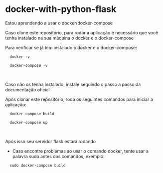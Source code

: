 # docker-with-python-flask

Estou aprendendo a usar o docker/docker-compose

Caso clone este repositório, para rodar a aplicação é necessário que você tenha instalado na sua máquina o docker e o docker-compose


Para verificar se já tem instalado o docker e o docker-compose:
```
  docker -v
```

```
  docker-compose -v
```

<br>

Caso não os tenha instalado, instale seguindo o passo a passo da documentação oficial

Após clonar este reṕositório, roda os seguintes comandos para iniciar a aplicação:
```
  docker-compose build
```

```
  docker-compose up
```

<br>

Após isso seu servidor flask estará rodando

* Caso encontre problemas ao usar o comando docker, tente usar a palavra sudo antes dos comandos, exemplo:
```
  sudo docker-compose build
```